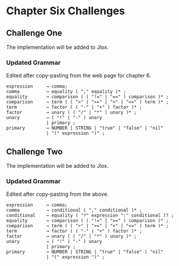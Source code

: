 # Chapter Six Challenges

## Challenge One

The implementation will be added to Jlox.

### Updated Grammar

Edited after copy-pasting from the web page for chapter 6.

```ebnf
expression     → comma;
comma          → equality ( "," equality )* ;
equality       → comparison ( ( "!=" | "==" ) comparison )* ;
comparison     → term ( ( ">" | ">=" | "<" | "<=" ) term )* ;
term           → factor ( ( "-" | "+" ) factor )* ;
factor         → unary ( ( "/" | "*" ) unary )* ;
unary          → ( "!" | "-" ) unary
               | primary ;
primary        → NUMBER | STRING | "true" | "false" | "nil"
               | "(" expression ")" ;
```

## Challenge Two

The implementation will be added to Jlox.

### Updated Grammar

Edited after copy-pasting from the above.

```ebnf
expression     → comma;
comma          → conditional ( "," conditional )* ;
conditional    → equality ( "?" expression ":" conditional )? ;
equality       → comparison ( ( "!=" | "==" ) comparison )* ;
comparison     → term ( ( ">" | ">=" | "<" | "<=" ) term )* ;
term           → factor ( ( "-" | "+" ) factor )* ;
factor         → unary ( ( "/" | "*" ) unary )* ;
unary          → ( "!" | "-" ) unary
               | primary ;
primary        → NUMBER | STRING | "true" | "false" | "nil"
               | "(" expression ")" ;
```
